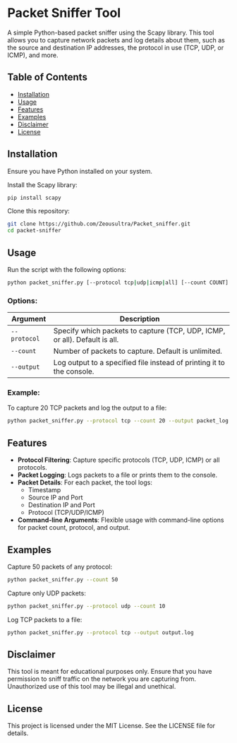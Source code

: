 # Packet Sniffer Tool

A simple Python-based packet sniffer using the Scapy library. This tool allows you to capture network packets and log details about them, such as the source and destination IP addresses, the protocol in use (TCP, UDP, or ICMP), and more.

## Table of Contents
- [Installation](#installation)
- [Usage](#usage)
- [Features](#features)
- [Examples](#examples)
- [Disclaimer](#disclaimer)
- [License](#license)

## Installation
Ensure you have Python installed on your system.

Install the Scapy library:
```bash
pip install scapy
```
Clone this repository:
```bash
git clone https://github.com/Zeousultra/Packet_sniffer.git
cd packet-sniffer
```

## Usage
Run the script with the following options:
```bash
python packet_sniffer.py [--protocol tcp|udp|icmp|all] [--count COUNT] [--output FILE]
```
### Options:
| Argument | Description |
|----------|-------------|
| `--protocol` | Specify which packets to capture (TCP, UDP, ICMP, or all). Default is all. |
| `--count` | Number of packets to capture. Default is unlimited. |
| `--output` | Log output to a specified file instead of printing it to the console. |

### Example:
To capture 20 TCP packets and log the output to a file:
```bash
python packet_sniffer.py --protocol tcp --count 20 --output packet_log.txt
```

## Features
- **Protocol Filtering**: Capture specific protocols (TCP, UDP, ICMP) or all protocols.
- **Packet Logging**: Logs packets to a file or prints them to the console.
- **Packet Details**: For each packet, the tool logs:
  - Timestamp
  - Source IP and Port
  - Destination IP and Port
  - Protocol (TCP/UDP/ICMP)
- **Command-line Arguments**: Flexible usage with command-line options for packet count, protocol, and output.

## Examples
Capture 50 packets of any protocol:
```bash
python packet_sniffer.py --count 50
```
Capture only UDP packets:
```bash
python packet_sniffer.py --protocol udp --count 10
```
Log TCP packets to a file:
```bash
python packet_sniffer.py --protocol tcp --output output.log
```

## Disclaimer
This tool is meant for educational purposes only. Ensure that you have permission to sniff traffic on the network you are capturing from. Unauthorized use of this tool may be illegal and unethical.

## License
This project is licensed under the MIT License. See the LICENSE file for details.

